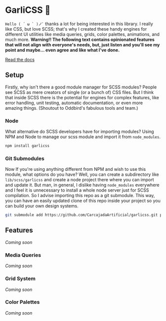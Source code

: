 # GarliCSS 🧄
``Hello ( ´ ω ` )ノﾞ`` thanks a lot for being interested in this library. I really like CSS, but love SCSS; that's why I created these handy engines for different UI utilities like media queries, grids, color palettes, animations, and much more. **Warning!! The following text contains opinionated features that will not align with everyone's needs, but, just listen and you'll see my point and maybe... even agree and like what I've done.**

[Read the docs](https://carcajadaartificial.github.io/garlicss/)

## Setup
Firstly, why isn't there a good module manager for SCSS modules?  People see SCSS as mere creators of single (or a bunch of) CSS files. But I think that inside SCSS there is the potential for engines for complex features, like error handling, unit testing, automatic documentation, or even more amazing things. (Shoutout to Oddbird's fabulous tools and team.)

### Node
What alternative do SCSS developers have for importing modules? Using NPM and Node to manage our scss module and import it from `node_modules`.
```bash
npm install garlicss
```

### Git Submodules
Now If you're using anything different from NPM and wish to use this module, what options do you have? Well, you can create a subdirectory like `lib/scss/garlicss` and create a node project there where you can import and update it. But man, in general, I dislike having `node_modules` everywhere and I feel it is unnecessary to install a whole node server just for SCSS compilation. So I advise importing this repo as a git submodule. This way, you can have an easily updated clone of this repo inside your project so you can build your own design systems.
```bash
git submodule add https://github.com/CarcajadaArtificial/garlicss.git path/to/garlicss
```

## Features
*Coming soon*

### Media Queries
*Coming soon*

### Grid System
*Coming soon*

### Color Palettes
*Coming soon*

